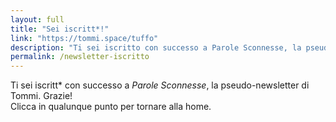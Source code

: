 ```yaml
---
layout: full
title: "Sei iscritt*!"
link: "https://tommi.space/tuffo"
description: "Ti sei iscritto con successo a Parole Sconnesse, la pseudo-newsletter di Tommi"
permalink: /newsletter-iscritto
---
```

Ti sei iscritt\* con successo a *Parole Sconnesse*, la pseudo-newsletter di Tommi. Grazie!  
Clicca in qualunque punto per tornare alla home.
